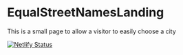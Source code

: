 # EqualStreetNamesLanding
This is a small page to allow a visitor to easily choose a city

[![Netlify Status](https://api.netlify.com/api/v1/badges/687c4585-6fde-4ab2-82c5-4c938422f489/deploy-status)](https://app.netlify.com/sites/equalstreetnames-landing/deploys)